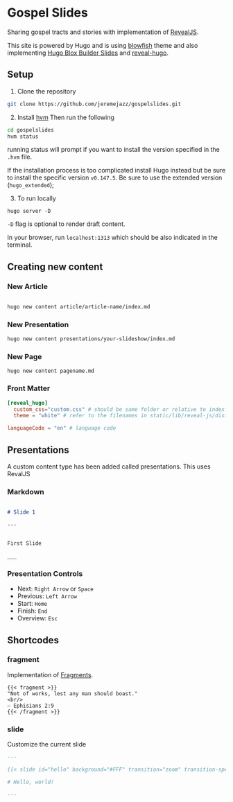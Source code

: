 # Gospel Slides

Sharing gospel tracts and stories with implementation of [RevealJS](https://revealjs.com).

This site is powered by Hugo and is using [blowfish](https://github.com/nunocoracao/blowfish) theme and also implementing [Hugo Blox Builder Slides](https://github.com/HugoBlox/hugo-blox-builder) and [reveal-hugo](https://github.com/joshed-io/reveal-hugo).


## Setup

1. Clone the repository

```sh
git clone https://github.com/jeremejazz/gospelslides.git

```

2. Install [hvm](https://github.com/jmooring/hvm)
Then run the following
```sh
cd gospelslides
hvm status  
```
running status will prompt if you want to install the version specified in the `.hvm` file.

If the installation process is too complicated install Hugo instead but be sure to install the specific version `v0.147.5`. Be sure to use the extended version (`hugo_extended`);

3. To run locally

```
hugo server -D 
```

`-D` flag is optional to render draft content. 

In your browser, run `localhost:1313` which should be also indicated in the terminal.

## Creating new content


### New Article 

```sh

hugo new content article/article-name/index.md
```

### New Presentation
```sh
hugo new content presentations/your-slideshow/index.md
```

### New Page

```
hugo new content pagename.md
```


### Front Matter

```toml
[reveal_hugo]
  custom_css="custom.css" # should be same folder or relative to index.md
  theme = "white" # refer to the filenames in static/lib/reveal-js/dist/theme

languageCode = "en" # language code
```

## Presentations

A custom content type has been added called presentations. This uses RevalJS

### Markdown


```md

# Slide 1

---


First Slide

___

```

### Presentation Controls
- Next: `Right Arrow` or `Space`
- Previous: `Left Arrow`
- Start: `Home`
- Finish: `End`
- Overview: `Esc`


## Shortcodes

### fragment
Implementation of [Fragments](https://revealjs.com/fragments/).
```
{{< fragment >}}
"Not of works, lest any man should boast."  
<br/>
— Ephisians 2:9
{{< /fragment >}}
```

### slide

Customize the current slide

```md
---

{{< slide id="hello" background="#FFF" transition="zoom" transition-speed="fast" >}}

# Hello, world!

---

```


